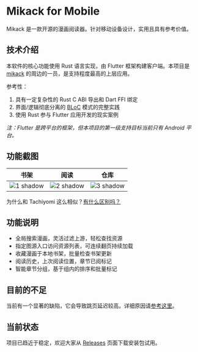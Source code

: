 # Mikack for Mobile

Mikack 是一款开源的漫画阅读器。针对移动设备设计，实用且具有参考价值。

## 技术介绍

本软件的核心功能使用 Rust 语言实现，由 Flutter 框架构建客户端。本项目是 [mikack](https://github.com/Hentioe/mikack) 的周边的一员，是支持程度最高的上层应用。

参考性：

1. 具有一定复杂性的 Rust C ABI 导出和 Dart FFI 绑定
1. 界面/逻辑彻底分离的 [BLoC](https://www.didierboelens.com/2018/08/reactive-programming-streams-bloc/) 模式的完整实践
1. 使用 Rust 参与 Flutter 应用开发的现实案例

_注：Flutter 是跨平台的框架，但本项目的第一级支持目标当前只有 Android 平台。_

## 功能截图

| 书架                                                                                                              | 阅读                                                                                                              | 仓库                                                                                                              |
| ----------------------------------------------------------------------------------------------------------------- | ----------------------------------------------------------------------------------------------------------------- | ----------------------------------------------------------------------------------------------------------------- |
| ![1 shadow](https://user-images.githubusercontent.com/13946976/78420323-95d6df80-7680-11ea-8408-5db0ab332c8f.png) | ![2 shadow](https://user-images.githubusercontent.com/13946976/77260100-cb62ec80-6cc0-11ea-9699-5d5497548cb2.png) | ![3 shadow](https://user-images.githubusercontent.com/13946976/78420326-9e2f1a80-7680-11ea-9d9e-80ebc9c0eeb6.png) |

为什么和 Tachiyomi 这么相似？[有什么区别吗？](https://github.com/Hentioe/mikack-mobile/wiki/%E5%92%8C-Tachiyomi-%E7%9A%84%E5%8C%BA%E5%88%AB)

## 功能说明

- 全局搜索漫画，灵活过滤上游，轻松查找资源
- 指定图源入口访问资源列表，可连续翻页持续加载
- 收藏漫画于本地书架，批量检查书架更新
- 阅读历史，上次阅读位置，章节已阅标记
- 智能章节分组，基于组内的排序和批量标记

## 目前的不足

当前有一个显著的缺陷，它会导致跳页延迟较高。详细原因请[参考这里](https://github.com/Hentioe/mikack-mobile/wiki/%E9%A1%B5%E9%9D%A2%E8%BF%AD%E4%BB%A3%E5%99%A8%E5%B8%A6%E6%9D%A5%E7%9A%84%E9%97%AE%E9%A2%98)。

## 当前状态

项目已趋近于稳定，欢迎大家从 [Releases](https://github.com/Hentioe/mikack-mobile/releases) 页面下载安装包试用。
